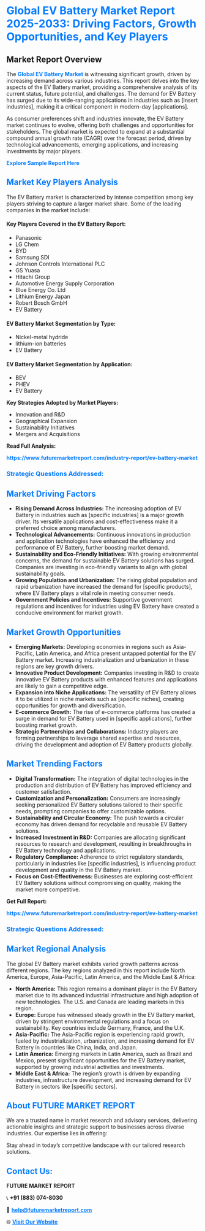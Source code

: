 <h1 style="color: #007BFF;">Global EV Battery Market Report 2025-2033: Driving Factors, Growth Opportunities, and Key Players</h1>

<section id="overview">
<h2>Market Report Overview</h2>
<p>The <a href="https://www.futuremarketreport.com/industry-report/ev-battery-market" style="color: #007BFF; text-decoration: none;"><strong>Global EV Battery Market</strong></a> is witnessing significant growth, driven by increasing demand across various industries. This report delves into the key aspects of the EV Battery market, providing a comprehensive analysis of its current status, future potential, and challenges. The demand for EV Battery has surged due to its wide-ranging applications in industries such as [insert industries], making it a critical component in modern-day [applications].</p>
<p>As consumer preferences shift and industries innovate, the EV Battery market continues to evolve, offering both challenges and opportunities for stakeholders. The global market is expected to expand at a substantial compound annual growth rate (CAGR) over the forecast period, driven by technological advancements, emerging applications, and increasing investments by major players.</p>
</section>

<section id="overview">
<p><a href="https://www.futuremarketreport.com/request-sample/reportId=43486" style="color: #007BFF; text-decoration: none;"><strong>Explore Sample Report Here</strong></a></p>
</section>

<section id="key-players">
<h2 style="color: #007BFF;">Market Key Players Analysis</h2>
<p>The EV Battery market is characterized by intense competition among key players striving to capture a larger market share. Some of the leading companies in the market include:</p>
<h4>Key Players Covered in the EV Battery Report:</h4>
<ul><li>Panasonic</li><li>LG Chem</li><li>BYD</li><li>Samsung SDI</li><li>Johnson Controls International PLC</li><li>GS Yuasa</li><li>Hitachi Group</li><li>Automotive Energy Supply Corporation</li><li>Blue Energy Co. Ltd</li><li>Lithium Energy Japan</li><li>Robert Bosch GmbH</li><li>EV Battery</li></ul>
<h4>EV Battery Market Segmentation by Type:</h4>
<ul><li>Nickel-metal hydride</li><li>lithium-ion batteries</li><li>EV Battery</li></ul>

<h4>EV Battery Market Segmentation by Application:</h4>
<ul><li>BEV</li><li>PHEV</li><li>EV Battery</li></ul>
<p><strong>Key Strategies Adopted by Market Players:</strong></p>
<ul>
<li>Innovation and R&D</li>
<li>Geographical Expansion</li>
<li>Sustainability Initiatives</li>
<li>Mergers and Acquisitions</li>
</ul>
</section>

<section>
<p><strong>Read Full Analysis: </strong></p><a href="https://www.futuremarketreport.com/industry-report/ev-battery-market" style="color: #007BFF; text-decoration: none;"><strong>https://www.futuremarketreport.com/industry-report/ev-battery-market</strong></a>
<h3 style="color: #007BFF;">Strategic Questions Addressed:</h3>
</section>

<section id="driving-factors">
<h2 style="color: #007BFF;">Market Driving Factors</h2>
<ul>
<li><strong>Rising Demand Across Industries:</strong> The increasing adoption of EV Battery in industries such as [specific industries] is a major growth driver. Its versatile applications and cost-effectiveness make it a preferred choice among manufacturers.</li>
<li><strong>Technological Advancements:</strong> Continuous innovations in production and application technologies have enhanced the efficiency and performance of EV Battery, further boosting market demand.</li>
<li><strong>Sustainability and Eco-Friendly Initiatives:</strong> With growing environmental concerns, the demand for sustainable EV Battery solutions has surged. Companies are investing in eco-friendly variants to align with global sustainability goals.</li>
<li><strong>Growing Population and Urbanization:</strong> The rising global population and rapid urbanization have increased the demand for [specific products], where EV Battery plays a vital role in meeting consumer needs.</li>
<li><strong>Government Policies and Incentives:</strong> Supportive government regulations and incentives for industries using EV Battery have created a conducive environment for market growth.</li>
</ul>
</section>

<section id="growth-opportunities">
<h2 style="color: #007BFF;">Market Growth Opportunities</h2>
<ul>
<li><strong>Emerging Markets:</strong> Developing economies in regions such as Asia-Pacific, Latin America, and Africa present untapped potential for the EV Battery market. Increasing industrialization and urbanization in these regions are key growth drivers.</li>
<li><strong>Innovative Product Development:</strong> Companies investing in R&D to create innovative EV Battery products with enhanced features and applications are likely to gain a competitive edge.</li>
<li><strong>Expansion into Niche Applications:</strong> The versatility of EV Battery allows it to be utilized in niche markets such as [specific niches], creating opportunities for growth and diversification.</li>
<li><strong>E-commerce Growth:</strong> The rise of e-commerce platforms has created a surge in demand for EV Battery used in [specific applications], further boosting market growth.</li>
<li><strong>Strategic Partnerships and Collaborations:</strong> Industry players are forming partnerships to leverage shared expertise and resources, driving the development and adoption of EV Battery products globally.</li>
</ul>
</section>

<section id="trending-factors">
<h2 style="color: #007BFF;">Market Trending Factors</h2>
<ul>
<li><strong>Digital Transformation:</strong> The integration of digital technologies in the production and distribution of EV Battery has improved efficiency and customer satisfaction.</li>
<li><strong>Customization and Personalization:</strong> Consumers are increasingly seeking personalized EV Battery solutions tailored to their specific needs, prompting companies to offer customizable options.</li>
<li><strong>Sustainability and Circular Economy:</strong> The push towards a circular economy has driven demand for recyclable and reusable EV Battery solutions.</li>
<li><strong>Increased Investment in R&D:</strong> Companies are allocating significant resources to research and development, resulting in breakthroughs in EV Battery technology and applications.</li>
<li><strong>Regulatory Compliance:</strong> Adherence to strict regulatory standards, particularly in industries like [specific industries], is influencing product development and quality in the EV Battery market.</li>
<li><strong>Focus on Cost-Effectiveness:</strong> Businesses are exploring cost-efficient EV Battery solutions without compromising on quality, making the market more competitive.</li>
</ul>
</section>

<section>
<p><strong>Get Full Report: </strong></p><a href="https://www.futuremarketreport.com/industry-report/ev-battery-market" style="color: #007BFF; text-decoration: none;"><strong>https://www.futuremarketreport.com/industry-report/ev-battery-market</strong></a>
<h3 style="color: #007BFF;">Strategic Questions Addressed:</h3>
</section>


<section id="regional-analysis">
<h2 style="color: #007BFF;">Market Regional Analysis</h2>
<p>The global EV Battery market exhibits varied growth patterns across different regions. The key regions analyzed in this report include North America, Europe, Asia-Pacific, Latin America, and the Middle East & Africa:</p>
<ul>
<li><strong>North America:</strong> This region remains a dominant player in the EV Battery market due to its advanced industrial infrastructure and high adoption of new technologies. The U.S. and Canada are leading markets in this region.</li>
<li><strong>Europe:</strong> Europe has witnessed steady growth in the EV Battery market, driven by stringent environmental regulations and a focus on sustainability. Key countries include Germany, France, and the U.K.</li>
<li><strong>Asia-Pacific:</strong> The Asia-Pacific region is experiencing rapid growth, fueled by industrialization, urbanization, and increasing demand for EV Battery in countries like China, India, and Japan.</li>
<li><strong>Latin America:</strong> Emerging markets in Latin America, such as Brazil and Mexico, present significant opportunities for the EV Battery market, supported by growing industrial activities and investments.</li>
<li><strong>Middle East & Africa:</strong> The region’s growth is driven by expanding industries, infrastructure development, and increasing demand for EV Battery in sectors like [specific sectors].</li>
</ul>
</section>

<footer>
<h2 style="color: #007BFF;">About FUTURE MARKET REPORT</h2>
<p>We are a trusted name in market research and advisory services, delivering actionable insights and strategic support to businesses across diverse industries. Our expertise lies in offering:</p>

<p>Stay ahead in today’s competitive landscape with our tailored research solutions.</p>

<h2 style="color: #007BFF;">Contact Us:</h2>
<p><strong>FUTURE MARKET REPORT</strong></p>
<p>📞 <strong>+91 (883) 074-8030</strong></p>
<p>📧 <strong><a href="mailto:help@futuremarketreport.com" style="color: #007BFF;">help@futuremarketreport.com</a></strong></p>
<p>🌐 <strong><a href="https://www.futuremarketreport.com/" style="color: #007BFF;">Visit Our Website</a></strong></p>
</footer>